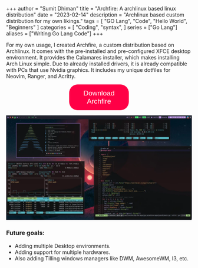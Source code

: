 +++
author = "Sumit Dhiman"
title = "Archfire: A archlinux based linux distribution"
date = "2023-02-14"
description = "Archlinux based custom distribution for my own likings."
tags = [
    "GO Lang",
    "Code",
    "Hello World",
    "Beginners"
]
categories = [
    "Coding",
    "syntax",
]
series = ["Go Lang"]
aliases = ["Writing Go Lang Code"]
+++

For my own usage, I created Archfire, a custom distribution based on Archlinux.
It comes with the pre-installed and pre-configured XFCE desktop environment.
It provides the Calamares installer, which makes installing Arch Linux simple.
Due to already installed drivers, it is already compatible with PCs that use Nvidia graphics.
It includes my unique dotfiles for Neovim, Ranger, and Acritty. 

<a href="https://archfire.sourceforge.net" target="_blank"><button style="
padding: 13px;
  padding-right: 13px;
  padding-left: 13px;
font-size: 19px;
background-color: #ff0046;
border: 0px;
border-radius: 23px;
color: white;
padding-left: 21px;
padding-right: 21px;
  margin-left: 34%;
  margin-right: 34%;
}
">Download Archfire</button></a>

![Archfire image](./bg.webp) 

### Future goals:
- Adding  multiple Desktop environments.
- Adding support for multiple hardwares.
- Also adding Tilling windows managers like DWM, AwesomeWM, I3, etc.
